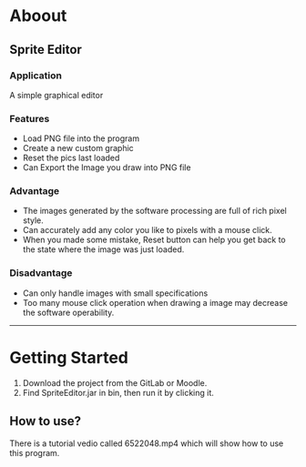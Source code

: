 # Aboout

## Sprite Editor

### Application
A simple graphical editor  

### Features
- Load PNG file into the program
- Create a new custom graphic
- Reset the pics last loaded
- Can Export the Image you draw into PNG file

### Advantage
- The images generated by the software processing are full of rich pixel style.
- Can accurately add any color you like to pixels with a mouse click.
- When you made some mistake, Reset button can help you get back to the state where the image was just loaded.

### Disadvantage
- Can only handle images with small specifications
- Too many mouse click operation when drawing a image may decrease the software operability.

---
# Getting Started
1. Download the project from the GitLab or Moodle.
2. Find SpriteEditor.jar in bin, then run it by clicking it.

## How to use?
There is a tutorial vedio called 6522048.mp4 which will show how to use this program.

